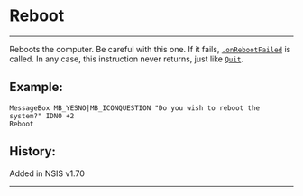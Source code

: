 # Reboot

---

Reboots the computer. Be careful with this one. If it fails, [`.onRebootFailed`][1] is called. In any case, this instruction never returns, just like [`Quit`][2].

## Example:

	MessageBox MB_YESNO|MB_ICONQUESTION "Do you wish to reboot the system?" IDNO +2
	Reboot

## History:

Added in NSIS v1.70

---

[1]: http://nsis.sourceforge.net/Reference/.onRebootFailed
[2]: Quit.md